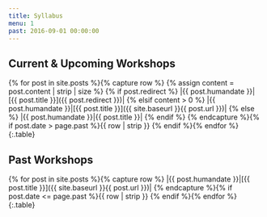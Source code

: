 ```yaml
---
title: Syllabus
menu: 1
past: 2016-09-01 00:00:00
---
```


## Current & Upcoming Workshops

{% for post in site.posts %}{% capture row %}
  {% assign content = post.content | strip | size %}
  {% if post.redirect %}
    |{{ post.humandate }}|[{{ post.title }}]({{ post.redirect }})|
  {% elsif content > 0 %}
    |{{ post.humandate }}|[{{ post.title }}]({{ site.baseurl }}{{ post.url }})|
  {% else %}
    |{{ post.humandate }}|{{ post.title }}|
  {% endif %}
{% endcapture %}{% if post.date > page.past %}{{ row | strip }}
{% endif %}{% endfor %}{:.table}

## Past Workshops

{% for post in site.posts %}{% capture row %}
  |{{ post.humandate }}|[{{ post.title }}]({{ site.baseurl }}{{ post.url }})|
{% endcapture %}{% if post.date <= page.past %}{{ row | strip }}
{% endif %}{% endfor %}{:.table}
